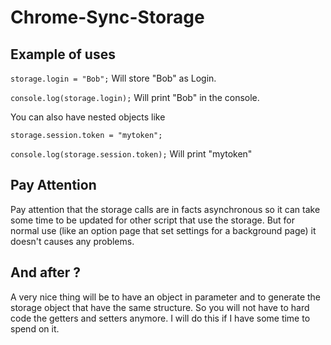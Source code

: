 # Chrome-Sync-Storage 

## Example of uses

`storage.login = "Bob";`
Will store "Bob" as Login.

`console.log(storage.login);` 
Will print "Bob" in the console.

You can also have nested objects like

`storage.session.token = "mytoken";`

`console.log(storage.session.token);` Will print "mytoken"

## Pay Attention

Pay attention that the storage calls are in facts asynchronous so it can take some time to be updated for other script that use the storage.
But for normal use (like an option page that set settings for a background page) it doesn't causes any problems.

## And after ?

A very nice thing will be to have an object in parameter and to generate the storage object that have the same structure. So you will not have to hard code the getters and setters anymore. I will do this if I have some time to spend on it.
